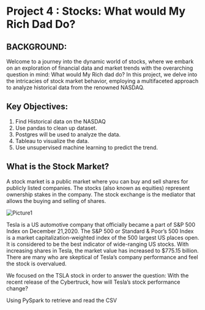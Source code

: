 # Project 4 : Stocks: What would My Rich Dad Do? 


## BACKGROUND:
 Welcome to a journey into the dynamic world of stocks, where we embark on an exploration of financial data and market trends with the overarching question in mind: What would My Rich dad do? In this project, we delve into the intricacies of stock market behavior, employing a multifaceted approach to analyze historical data from the renowned NASDAQ.

## Key Objectives:
1. Find Historical data on the NASDAQ
2. Use pandas to clean up dataset.
3. Postgres will be used to analyze the data.
4. Tableau to visualize the data.
5. Use unsupervised machine learning to predict the trend. 

## What is the Stock Market?

A stock market is a public market where you can buy and sell shares for publicly listed companies. The stocks (also known as equities) represent ownership stakes in the company. The stock exchange is the mediator that allows the buying and selling of shares.


  ![Picture1](https://github.com/d-p1/project4_group3/assets/134445591/8eb0b0fc-28ef-43e5-8f05-9b18d7a89eaa)



Tesla is a US automotive company that officially became a part of S&P 500 Index on December 21,2020. The S&P 500 or Standard & Poor’s 500 Index is a market capitalization-weighted index of the 500 largest US places open. It is considered to be the best indicator of wide-ranging US stocks. With increasing shares in Tesla, the market value has increased to $775.15 billion. There are many who are skeptical of Tesla’s company performance and feel the stock is overvalued.

We focused on the TSLA stock in order to answer the question: With the recent release of the Cybertruck, how will Tesla’s stock performance change?

Using PySpark to retrieve and read the CSV
 

 

